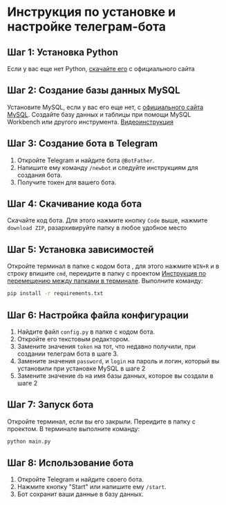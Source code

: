 # Инструкция по установке и настройке телеграм-бота

## Шаг 1: Установка Python

Если у вас еще нет Python, [скачайте его](https://www.python.org/downloads/) с официального сайта

## Шаг 2: Создание базы данных MySQL

Установите MySQL, если у вас его еще нет, с [официального сайта MySQL](https://dev.mysql.com/downloads/installer/). Создайте базу данных и таблицы при помощи MySQL Workbench или другого инструмента.
[Видеоинструкция](https://youtu.be/xaPuXh8IFIU?si=mrMEYs6J4mlGbtOw&t=82)

## Шаг 3: Создание бота в Telegram

1. Откройте Telegram и найдите бота `@BotFather`.
2. Напишите ему команду `/newbot` и следуйте инструкциям для создания бота.
3. Получите токен для вашего бота.

## Шаг 4: Скачивание кода бота

Скачайте код бота. Для этого нажмите кнопку ```Сode``` выше, нажмите ```download ZIP```, разархивируйте папку в любое удобное место

## Шаг 5: Установка зависимостей

Откройте терминал в папке с кодом бота , для этого нажмите ```WIN+R``` и в строку впишите ```cmd```, переидите в папку с проектом [Инструкция по перемещению между папками в терминале](https://comp-security.net/%d0%ba%d0%b0%d0%ba-%d0%bf%d0%b5%d1%80%d0%b5%d0%b9%d1%82%d0%b8-%d0%b2-%d0%bf%d0%b0%d0%bf%d0%ba%d1%83-%d0%b8%d0%bb%d0%b8-%d0%bd%d0%b0-%d0%b4%d1%80%d1%83%d0%b3%d0%be%d0%b9-%d0%b4%d0%b8%d1%81%d0%ba/). Выполните команду:

```bash
pip install -r requirements.txt
```

## Шаг 6: Настройка файла конфигурации

1. Найдите файл `config.py` в папке с кодом бота.
2. Откройте его текстовым редактором.
3. Замените значения `token` на тот, что недавно получили, при создании телеграм бота в шаге 3. 
4. Замените значения `password`, и `login` на пароль и логин, который вы установили при установке MySQL в шаге 2
5. Замените значение `db` на имя базы данных, которое вы создали в шаге 2

## Шаг 7: Запуск бота

Откройте терминал, если вы его закрыли. Переидите в папку с проектом. В терминале выполните команду:
```bash
python main.py
```
## Шаг 8: Использование бота

1. Откройте Telegram и найдите своего бота.
2. Нажмите кнопку "Start" или напишите ему `/start`.
3. Бот сохранит ваши данные в базу данных.
